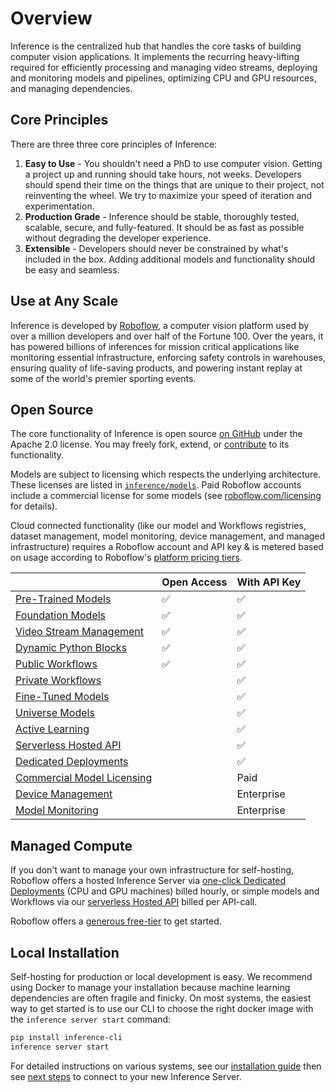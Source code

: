 # Overview

Inference is the centralized hub that handles the core tasks of building
computer vision applications. It implements the recurring heavy-lifting required for
efficiently processing and managing video streams, deploying and monitoring
models and pipelines, optimizing CPU and GPU resources, and managing dependencies.

## Core Principles

There are three three core principles of Inference:

1. **Easy to Use** - You shouldn't need a PhD to use computer vision. Getting a project up and running should take hours, not weeks. Developers should spend their time on the things that are unique to their project, not reinventing the wheel. We try to maximize your speed of iteration and experimentation.
2. **Production Grade** - Inference should be stable, thoroughly tested, scalable, secure, and fully-featured. It should be as fast as possible without degrading the developer experience.
3. **Extensible** - Developers should never be constrained by what's included in the box. Adding additional models and functionality should be easy and seamless.

## Use at Any Scale

Inference is developed by [Roboflow](https://roboflow.com), a computer vision
platform used by over a million developers and over half of the Fortune 100.
Over the years, it has powered billions of inferences for mission critical
applications like monitoring essential infrastructure, enforcing safety
controls in warehouses, ensuring quality of life-saving products, and
powering instant replay at some of the world's premier sporting events.

## Open Source

The core functionality of Inference is open source
[on GitHub](https://github.com/roboflow/inference)
under the Apache 2.0 license. You may freely fork, extend, or
[contribute](https://github.com/roboflow/inference/blob/main/CONTRIBUTING.md) to its functionality.

Models are subject to licensing which respects the underlying architecture.
These licenses are listed in
[`inference/models`](https://github.com/roboflow/inference/tree/main/inference/models).
Paid Roboflow accounts include a commercial license for some models
(see [roboflow.com/licensing](https://roboflow.com/licensing) for details).

Cloud connected functionality (like our model and Workflows registries, dataset management,
model monitoring, device management, and managed infrastructure) requires a Roboflow account
and API key & is metered based on usage according to Roboflow's
[platform pricing tiers](https://roboflow.com/pricing).

|                         | Open Access | With API Key |
|-------------------------|-------------|--------------|
| [Pre-Trained Models](https://inference.roboflow.com/quickstart/aliases/#supported-pre-trained-models) | ✅ | ✅
| [Foundation Models](https://inference.roboflow.com/foundation/about/) | ✅ | ✅
| [Video Stream Management](https://inference.roboflow.com/workflows/video_processing/overview/) | ✅ | ✅
| [Dynamic Python Blocks](https://inference.roboflow.com/workflows/custom_python_code_blocks/) | ✅ | ✅
| [Public Workflows](https://inference.roboflow.com/workflows/about/) | ✅ | ✅
| [Private Workflows](https://docs.roboflow.com/workflows/create-a-workflow) |  | ✅
| [Fine-Tuned Models](https://roboflow.com/train) |  | ✅
| [Universe Models](https://roboflow.com/universe) |  | ✅
| [Active Learning](https://inference.roboflow.com/workflows/blocks/roboflow_dataset_upload/) |  | ✅
| [Serverless Hosted API](https://docs.roboflow.com/deploy/hosted-api) |  | ✅
| [Dedicated Deployments](https://docs.roboflow.com/deploy/dedicated-deployments) |  | ✅
| [Commercial Model Licensing](https://roboflow.com/licensing) |  | Paid
| [Device Management](https://docs.roboflow.com/roboflow-enterprise) |  | Enterprise
| [Model Monitoring](https://docs.roboflow.com/deploy/model-monitoring) |  | Enterprise

## Managed Compute

If you don't want to manage your own infrastructure for self-hosting, Roboflow offers a hosted Inference Server via [one-click Dedicated Deployments](https://docs.roboflow.com/deploy/dedicated-deployments) (CPU and GPU machines) billed hourly, or simple models and Workflows via our [serverless Hosted API](https://docs.roboflow.com/deploy/hosted-api) billed per API-call.

Roboflow offers a [generous free-tier](https://roboflow.com/pricing) to get started.

## Local Installation

Self-hosting for production or local development is easy. We recommend using Docker
to manage your installation because machine learning dependencies are often
fragile and finicky. On most systems, the easiest way to get started is to use our CLI
to choose the right docker image with the `inference server start` command:

```bash
pip install inference-cli
inference server start
```

For detailed instructions on various systems, see our [installation guide](/install/index)
then see [next steps](/start/next) to connect to your new Inference Server.